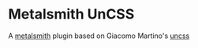 # Metalsmith UnCSS

A [metalsmith](http://metalsmith.io) plugin based on Giacomo Martino's [uncss](https://github.com/giakki/uncss)